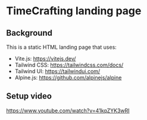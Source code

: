 # TimeCrafting landing page

## Background

This is a static HTML landing page that uses:

- Vite.js: https://vitejs.dev/​
- Tailwind CSS: https://tailwindcss.com/docs/
- Tailwind UI: https://tailwindui.com/​
- Alpine.js: https://github.com/alpinejs/alpine

## Setup video

https://www.youtube.com/watch?v=41kqZYK3wRI
